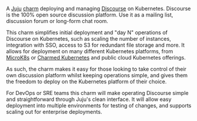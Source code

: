 A [Juju](https://juju.is/) [charm](https://juju.is/docs/olm/charmed-operators)
 deploying and managing [Discourse](https://www.discourse.org/) on Kubernetes. Discourse is the 100% open source discussion platform. Use it as a mailing list, discussion  forum or long-form chat room.

This charm simplifies initial deployment and "day N" operations of Discourse on Kubernetes, such as scaling the number of instances, integration with SSO, access to S3 for redundant file storage and more. It allows for deployment on many different Kubernetes platforms, from [MicroK8s](https://microk8s.io) or [Charmed Kubernetes](https://ubuntu.com/kubernetes) and public cloud Kubernetes offerings.

As such, the charm makes it easy for those looking to take control of their own discussion platform whilst keeping operations simple, and gives them the freedom to deploy on the Kubernetes platform of their choice.
 
For DevOps or SRE teams this charm will make operating Discourse simple and
 straightforward through Juju's clean interface. It will allow easy deployment
 into multiple environments for testing of changes, and supports scaling out for
 enterprise deployments.